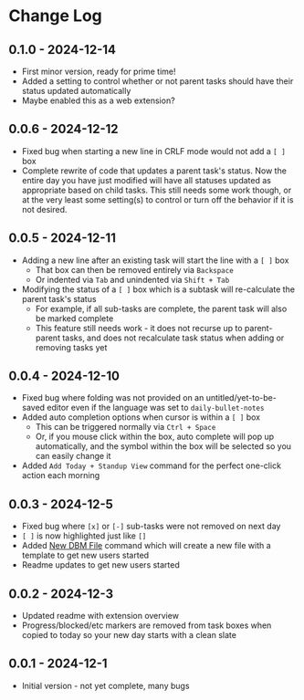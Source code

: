 # Change Log

## 0.1.0 - 2024-12-14

* First minor version, ready for prime time!
* Added a setting to control whether or not parent tasks should have their status updated automatically
* Maybe enabled this as a web extension?

## 0.0.6 - 2024-12-12

* Fixed bug when starting a new line in CRLF mode would not add a `[ ]` box
* Complete rewrite of code that updates a parent task's status. Now the entire day you have just modified will have all statuses updated as appropriate based on child tasks. This still needs some work though, or at the very least some setting(s) to control or turn off the behavior if it is not desired.

## 0.0.5 - 2024-12-11

* Adding a new line after an existing task will start the line with a `[ ]` box
  * That box can then be removed entirely via `Backspace`
  * Or indented via `Tab` and unindented via `Shift + Tab`
* Modifying the status of a `[ ]` box which is a subtask will re-calculate the parent task's status
  * For example, if all sub-tasks are complete, the parent task will also be marked complete
  * This feature still needs work - it does not recurse up to parent-parent tasks, and does not recalculate task status when adding or removing tasks yet

## 0.0.4 - 2024-12-10

* Fixed bug where folding was not provided on an untitled/yet-to-be-saved editor even if the language was set to `daily-bullet-notes`
* Added auto completion options when cursor is within a `[ ]` box
  * This can be triggered normally via `Ctrl + Space`
  * Or, if you mouse click within the box, auto complete will pop up automatically, and the symbol within the box will be selected so you can easily change it
* Added `Add Today + Standup View` command for the perfect one-click action each morning

## 0.0.3 - 2024-12-5

* Fixed bug where `[x]` or `[-]` sub-tasks were not removed on next day
* `[ ]` is now highlighted just like `[]`
* Added [New DBM File](command:daily-bullet-notes.newFile) command which will create a new file with a template to get new users started
* Readme updates to get new users started

## 0.0.2 - 2024-12-3

* Updated readme with extension overview
* Progress/blocked/etc markers are removed from task boxes when copied to today so your new day starts with a clean slate

## 0.0.1 - 2024-12-1

* Initial version - not yet complete, many bugs